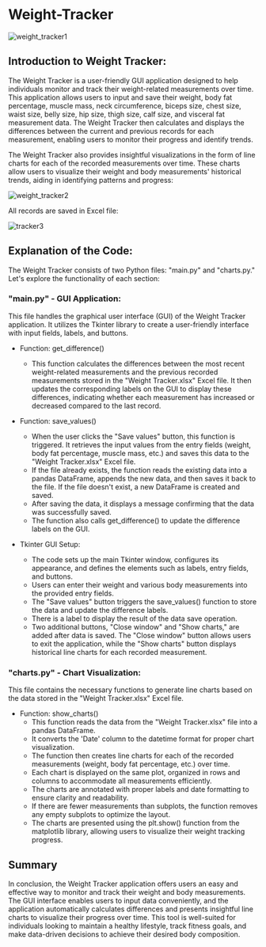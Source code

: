 # Weight-Tracker
![weight_tracker1](https://github.com/buczyniak/Weight-Tracker/assets/78871310/9a8f48c3-af6e-4f9e-8326-ab48ff4f6af3)

## Introduction to Weight Tracker:

The Weight Tracker is a user-friendly GUI application designed to help individuals monitor and track their weight-related 
measurements over time. This application allows users to input and save their weight, body fat percentage, muscle mass, 
neck circumference, biceps size, chest size, waist size, belly size, hip size, thigh size, calf size, and visceral fat 
measurement data. The Weight Tracker then calculates and displays the differences between the current and previous records 
for each measurement, enabling users to monitor their progress and identify trends.

The Weight Tracker also provides insightful visualizations in the form of line charts for each of the recorded measurements 
over time. These charts allow users to visualize their weight and body measurements' historical trends, aiding in identifying 
patterns and progress:

![weight_tracker2](https://github.com/buczyniak/Weight-Tracker/assets/78871310/5854c21d-b53a-42ca-8a65-f38a06485476)

All records are saved in Excel file:

![tracker3](https://github.com/buczyniak/Weight-Tracker/assets/78871310/6c1f3ebc-91e1-4ad1-a4b2-24470123ebe3)

## Explanation of the Code:

The Weight Tracker consists of two Python files: "main.py" and "charts.py." Let's explore the functionality of each section:

### "main.py" - GUI Application:

This file handles the graphical user interface (GUI) of the Weight Tracker application. It utilizes the Tkinter library to 
create a user-friendly interface with input fields, labels, and buttons.

* Function: get_difference()

  * This function calculates the differences between the most recent weight-related measurements and the previous recorded
    measurements stored in the "Weight Tracker.xlsx" Excel file. It then updates the corresponding labels on the GUI to
    display these differences, indicating whether each measurement has increased or decreased compared to the last record.

* Function: save_values()

  * When the user clicks the "Save values" button, this function is triggered. It retrieves the input values from the entry fields 
    (weight, body fat percentage, muscle mass, etc.) and saves this data to the "Weight Tracker.xlsx" Excel file.
  * If the file already exists, the function reads the existing data into a pandas DataFrame, appends the new data, and then saves 
    it back to the file. If the file doesn't exist, a new DataFrame is created and saved.
  * After saving the data, it displays a message confirming that the data was successfully saved.
  * The function also calls get_difference() to update the difference labels on the GUI.

* Tkinter GUI Setup:

  * The code sets up the main Tkinter window, configures its appearance, and defines the elements such as labels, entry fields, and 
    buttons.
  * Users can enter their weight and various body measurements into the provided entry fields.
  * The "Save values" button triggers the save_values() function to store the data and update the difference labels.
  * There is a label to display the result of the data save operation.
  * Two additional buttons, "Close window" and "Show charts," are added after data is saved. The "Close window" button allows users 
    to exit the application, while the "Show charts" button displays historical line charts for each recorded measurement.

### "charts.py" - Chart Visualization:

This file contains the necessary functions to generate line charts based on the data stored in the "Weight Tracker.xlsx" Excel file.

* Function: show_charts()
  * This function reads the data from the "Weight Tracker.xlsx" file into a pandas DataFrame.
  * It converts the 'Date' column to the datetime format for proper chart visualization.
  * The function then creates line charts for each of the recorded measurements (weight, body fat percentage, etc.) over time.
  * Each chart is displayed on the same plot, organized in rows and columns to accommodate all measurements efficiently.
  * The charts are annotated with proper labels and date formatting to ensure clarity and readability.
  * If there are fewer measurements than subplots, the function removes any empty subplots to optimize the layout.
  * The charts are presented using the plt.show() function from the matplotlib library, allowing users to visualize their weight tracking
    progress.

## Summary
In conclusion, the Weight Tracker application offers users an easy and effective way to monitor and track their weight and body
measurements. The GUI interface enables users to input data conveniently, and the application automatically calculates differences
and presents insightful line charts to visualize their progress over time. This tool is well-suited for individuals looking to
maintain a healthy lifestyle, track fitness goals, and make data-driven decisions to achieve their desired body composition.
